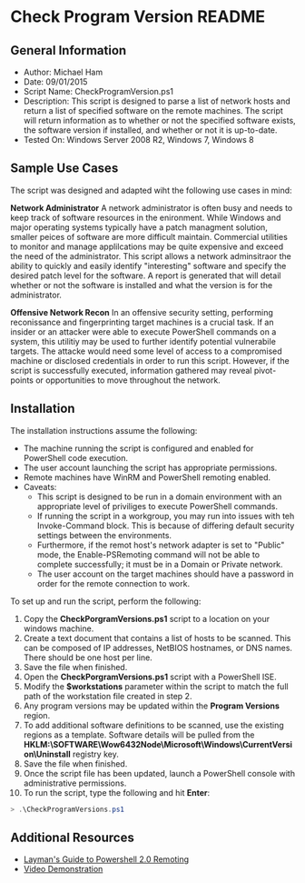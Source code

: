 # Check Program Version README

## General Information
* Author: Michael Ham
* Date: 09/01/2015
* Script Name: CheckProgramVersion.ps1
* Description: This script is designed to parse a list of network hosts and return a list of specified software on the remote machines.  The script will return information as to whether or not the specified software exists, the software version if installed, and whether or not it is up-to-date.
* Tested On: Windows Server 2008 R2, Windows 7, Windows 8

## Sample Use Cases
The script was designed and adapted wiht the following use cases in mind:

**Network Administrator**
A network administrator is often busy and needs to keep track of software resources in the enironment.  While Windows and major operating systems typically have a patch managment solution, smaller peices of software are more difficult maintain.  Commercial utilities to monitor and manage applilcations may be quite expensive and exceed the need of the administrator.  This script allows a network adminsitraor the ability to quickly and easily identify "interesting" software and specify the desired patch level for the software.  A report is generated that will detail whether or not the software is installed and what the version is for the administrator.

**Offensive Network Recon**
In an offensive security setting, performing reconissance and fingerprinting target machines is a crucial task.  If an insider or an attacker were able to execute PowerShell commands on a system, this utilitiy may be used to further identify potential vulnerabile targets.  The attacke would need some level of access to a compromised machine or disclosed credentials in order to run this script.  However, if the script is successfully executed, information gathered may reveal pivot-points or opportunities to move throughout the network.

## Installation
The installation instructions assume the following:
* The machine running the script is configured and enabled for PowerShell code execution.
* The user account launching the script has appropriate permissions.
* Remote machines have WinRM and PowerShell remoting enabled.
* Caveats:
  * This script is designed to be run in a domain environment with an appropriate level of priviliges to execute PowerShell commands.
  * If running the script in a workgroup, you may run into issues with teh Invoke-Command block.  This is because of differing default security
settings between the environments.  
  * Furthermore, if the remot host's network adapter is set to "Public" mode, the Enable-PSRemoting command will
not be able to complete successfully; it must be in a Domain or Private network.  
  * The user account on the target machines should have a password
in order for the remote connection to work.

To set up and run the script, perform the following:
1. Copy the **CheckPorgramVersions.ps1** script to a location on your windows machine.
2. Create a text document that contains a list of hosts to be scanned. This can be composed of IP addresses, NetBIOS hostnames, or DNS names.  There should be one host per line.  
3. Save the file when finished.
3. Open the **CheckPorgramVersions.ps1** script with a PowerShell ISE.
4. Modify the **$workstations** parameter within the script to match the full path of the workstation file created in step 2.
5. Any program versions may be updated within the **Program Versions** region.
6. To add additional software definitions to be scanned, use the existing regions as a template.  Software details will be pulled from the **HKLM:\SOFTWARE\Wow6432Node\Microsoft\Windows\CurrentVersion\Uninstall** registry key.
7. Save the file when finished.
7. Once the script file has been updated, launch a PowerShell console with administrative permissions.
8. To run the script, type the following and hit **Enter**:
```PowerShell
> .\CheckProgramVersions.ps1
```

## Additional Resources
* [Layman's Guide to Powershell 2.0 Remoting](http://www.ravichaganti.com/blog/laymans-guide-to-powershell-2-0-remoting/)
* [Video Demonstration](https://www.youtube.com/playlist?list=PL2K88uFC2iwfKotodZLeW1rEDpbbQFfAe)
